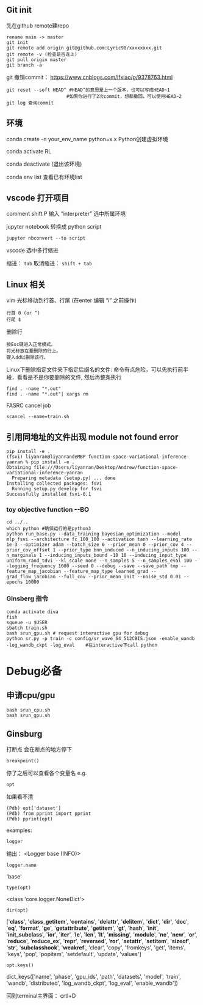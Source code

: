 ## Git init
先在github remote建repo
```
rename main -> master
git init
git remote add origin git@github.com:Lyric98/xxxxxxxx.git
git remote -v (检查是否连上)
git pull origin master
git branch -a
```
git 撤销commit： https://www.cnblogs.com/lfxiao/p/9378763.html 
```
git reset --soft HEAD^ #HEAD^的意思是上一个版本，也可以写成HEAD~1
                      #如果你进行了2次commit，想都撤回，可以使用HEAD~2
git log 查询commit
```

## 环境
conda create -n your_env_name python=x.x Python创建虚拟环境

conda activate RL

conda deactivate (退出该环境)

conda env list 查看已有环境list

## vscode 打开项目
comment shift P 输入 “interpreter” 选中所属环境

jupyter notebook 转换成 python script
```
jupyter nbconvert --to script
```
vscode 选中多行缩进

缩进： ```tab```
取消缩进： ```shift + tab```


## Linux 相关
vim 光标移动到行首、行尾 (在enter 编辑 “i” 之前操作)
```
行首 0 (or ^)
行尾 $ 
```
删除行
```
按Esc键进入正常模式。
将光标放在要删除的行上。
键入dd以删除该行。
```


Linux下删除指定文件夹下指定后缀名的文件: 命令有点危险，可以先执行前半段，看看是不是你要删除的文件, 然后再整条执行

```
find . -name "*.out"  
find . -name "*.out"| xargs rm
```
FASRC cancel job
```
scancel --name=train.sh
```


## 引用同地址的文件出现 module not found error
```
pip install -e .
(fsvi) liyanran@liyanrandeMBP function-space-variational-inference-yanran % pip install -e .
Obtaining file:///Users/liyanran/Desktop/Andrew/function-space-variational-inference-yanran
  Preparing metadata (setup.py) ... done
Installing collected packages: fsvi
  Running setup.py develop for fsvi
Successfully installed fsvi-0.1
```
### toy objective function --BO
```
cd ../..
which python #确保运行的是python3
python run_base.py --data_training bayesian_optimization --model mlp_fsvi --architecture fc_100_100 --activation tanh --learning_rate 1e-3 --optimizer adam --batch_size 0 --prior_mean 0 --prior_cov 4 --prior_cov_offset 1 --prior_type bnn_induced --n_inducing_inputs 100 --n_marginals 1 --inducing_inputs_bound -10 10 --inducing_input_type uniform_rand_tdvi --kl_scale none --n_samples 5 --n_samples_eval 100 --logging_frequency 1000 --seed 0 --debug --save --save_path tmp --feature_map_jacobian --feature_map_type learned_grad --grad_flow_jacobian --full_cov --prior_mean_init --noise_std 0.01 --epochs 10000
```

### Ginsberg 指令
```
conda activate diva
fish
squeue -u $USER
sbatch train.sh
bash srun_gpu.sh # request interactive gpu for debug
python sr.py -p train -c config/sr_wave_64_512CBIS.json -enable_wandb -log_wandb_ckpt -log_eval    #在interactive下call python
```

# Debug必备

## 申请cpu/gpu 
```
bash srun_cpu.sh
bash srun_gpu.sh
```

## Ginsburg
打断点 会在断点的地方停下
```
breakpoint()
```
停了之后可以查看各个变量名 e.g.
```
opt
```
如果看不清
```
(Pdb) opt['dataset']
(Pdb) from pprint import pprint
(Pdb) pprint(opt)
```
examples:
```
logger
```
输出： <Logger base (INFO)>
```
logger.name
```
'base'
```
type(opt)
```
<class 'core.logger.NoneDict'>

```
dir(opt)
```
['__class__', '__class_getitem__', '__contains__', '__delattr__', '__delitem__', '__dict__', '__dir__', '__doc__', '__eq__', '__format__', '__ge__', '__getattribute__', '__getitem__', '__gt__', '__hash__', '__init__', '__init_subclass__', '__ior__', '__iter__', '__le__', '__len__', '__lt__', '__missing__', '__module__', '__ne__', '__new__', '__or__', '__reduce__', '__reduce_ex__', '__repr__', '__reversed__', '__ror__', '__setattr__', '__setitem__', '__sizeof__', '__str__', '__subclasshook__', '__weakref__', 'clear', 'copy', 'fromkeys', 'get', 'items', 'keys', 'pop', 'popitem', 'setdefault', 'update', 'values']
```
opt.keys()
```
dict_keys(['name', 'phase', 'gpu_ids', 'path', 'datasets', 'model', 'train', 'wandb', 'distributed', 'log_wandb_ckpt', 'log_eval', 'enable_wandb'])

回到terminal主界面： crtl+D















